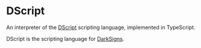 # DScript

An interpreter of the [DScript](https://darksigns.com/dscript) scripting language, implemented in TypeScript.

DScript is the scripting language for [DarkSigns](https://darksigns.com).
